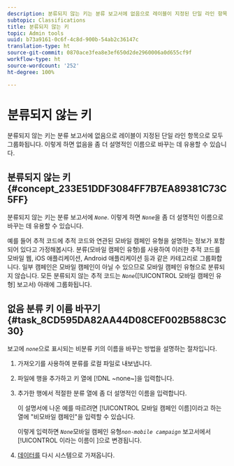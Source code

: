 ```yaml
---
description: 분류되지 않는 키는 분류 보고서에 없음으로 레이블이 지정된 단일 라인 항목으로 모두 그룹화됩니다. 이렇게 하면 없음을 좀 더 설명적인 이름으로 바꾸는 데 유용할 수 있습니다.
subtopic: Classifications
title: 분류되지 않는 키
topic: Admin tools
uuid: b73a9161-0c6f-4c8d-900b-54ab2c36147c
translation-type: ht
source-git-commit: 0870ace3fea8e3ef650d2de2960006a0d655cf9f
workflow-type: ht
source-wordcount: '252'
ht-degree: 100%

---
```



# 분류되지 않는 키

분류되지 않는 키는 분류 보고서에 없음으로 레이블이 지정된 단일 라인 항목으로 모두 그룹화됩니다. 이렇게 하면 없음을 좀 더 설명적인 이름으로 바꾸는 데 유용할 수 있습니다.

## 분류되지 않는 키 {#concept_233E51DDF3084FF7B7EA89381C73C5FF}

분류되지 않는 키는 분류 보고서에 *`None`*. 이렇게 하면 *`None`*&#x200B;을 좀 더 설명적인 이름으로 바꾸는 데 유용할 수 있습니다.

예를 들어 추적 코드에 추적 코드와 연관된 모바일 캠페인 유형을 설명하는 정보가 포함되어 있다고 가정해봅시다. 분류(모바일 캠페인 유형)를 사용하여 이러한 추적 코드를 모바일 웹, iOS 애플리케이션, Android 애플리케이션 등과 같은 카테고리로 그룹화합니다. 일부 캠페인은 모바일 캠페인이 아닐 수 있으므로 모바일 캠페인 유형으로 분류되지 않습니다. 모든 분류되지 않는 추적 코드는 *`None`*([!UICONTROL 모바일 캠페인 유형] 보고서) 아래에 그룹화됩니다.

## 없음 분류 키 이름 바꾸기 {#task_8CD595DA82AA44D08CEF002B588C3C30}

<!-- 

t_rename_classification_none.xml

 -->

보고에 *`none`*&#x200B;으로 표시되는 비분류 키의 이름을 바꾸는 방법을 설명하는 절차입니다.

1. 가져오기를 사용하여 분류를 로컬 파일로 내보냅니다.
1. 파일에 행을 추가하고 키 열에 [!DNL ~none~]을 입력합니다.
1. 추가한 행에서 적절한 분류 열에 좀 더 설명적인 이름을 입력합니다. 

   이 설명서에 나온 예를 따르려면 [!UICONTROL 모바일 캠페인 이름]이라고 하는 열에 &quot;비모바일 캠페인&quot;을 입력할 수 있습니다.

   이렇게 입력하면 *`None`*&#x200B;모바일 캠페인 유형&#x200B;*`non-mobile campaign`* 보고서에서 [!UICONTROL 이라는 이름이 ]으로 변경됩니다.
1. [데이터를](/help/components/classifications/importer/import-file.md) 다시 시스템으로 가져옵니다.
